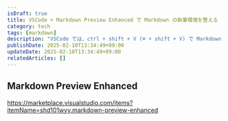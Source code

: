 ```yaml
---
isDraft: true
title: VSCode + Markdown Preview Enhanced で Markdown の執筆環境を整える
category: tech
tags: [markdown]
description: "VSCode では、ctrl + shift + V (⌘ + shift + V) で Markdown ファイルのプレビューを行うことができます。リッチなプレビューを行うために、Markdown Preview Enhanced というプラグインを使用できます。"
publishDate: 2025-02-10T13:34:49+09:00
updateDate: 2025-02-10T13:34:49+09:00
relatedArticles: []
---
```


## Markdown Preview Enhanced

https://marketplace.visualstudio.com/items?itemName=shd101wyy.markdown-preview-enhanced